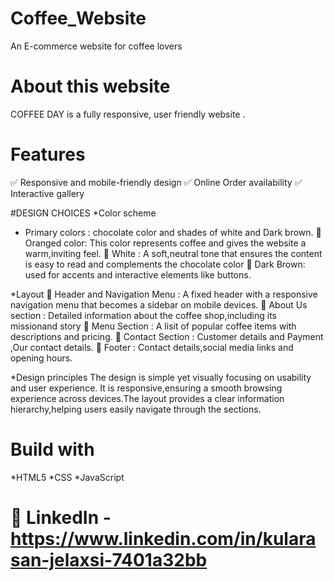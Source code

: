 # Coffee_Website
An E-commerce website for coffee lovers
# About this website
COFFEE DAY is a fully responsive, user friendly website .
# Features
✅ Responsive and mobile-friendly design
✅ Online Order availability
✅ Interactive gallery 

#DESIGN CHOICES
*Color scheme
- Primary colors : chocolate  color and shades of  white and Dark brown.
	Oranged color: This color represents coffee and gives the website a warm,inviting feel.
	White : A soft,neutral tone that ensures the content is easy to read and complements the chocolate color
	Dark Brown: used for accents and interactive elements like buttons.

 *Layout
	Header and Navigation Menu : A fixed header with a responsive navigation menu that becomes a sidebar on mobile devices.
	About Us section : Detailed information about the coffee shop,including its missionand story
	Menu Section : A lisit of popular coffee items with descriptions and pricing.
	Contact Section : Customer details and Payment ,Our contact details.
	Footer : Contact details,social media links and opening hours.

*Design principles
The design is simple yet visually focusing on usability and user  experience. It is responsive,ensuring a smooth browsing experience across devices.The layout provides a clear information hierarchy,helping users easily navigate through the sections.



# Build with
*HTML5 
*CSS
*JavaScript 
# 🔗 LinkedIn - https://www.linkedin.com/in/kularasan-jelaxsi-7401a32bb

